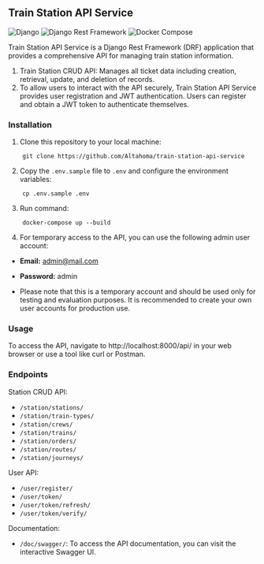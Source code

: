 ## Train Station API Service

![Django](https://img.shields.io/badge/Django-4.2.4-brightgreen.svg)
![Django Rest Framework](https://img.shields.io/badge/Django%20Rest%20Framework-3.14-blue.svg)
![Docker Compose](https://img.shields.io/badge/Docker%20Compose-3.9-brightgreen.svg)

Train Station API Service is a Django Rest Framework (DRF) application that provides a comprehensive API for managing
train station information.

1. Train Station CRUD API: Manages all ticket data including creation, retrieval, update, and deletion of records.
2. To allow users to interact with the API securely, Train Station API Service provides user registration and JWT
   authentication. Users can register and obtain a JWT token to authenticate themselves.

### Installation

1. Clone this repository to your local machine:

```
    git clone https://github.com/Altahoma/train-station-api-service
```

2. Copy the `.env.sample` file to `.env` and configure the environment variables:

```
    cp .env.sample .env
```

3. Run command:

```
    docker-compose up --build
```

4. For temporary access to the API, you can use the following admin user account:

- **Email:** admin@mail.com
- **Password:** admin


- Please note that this is a temporary account and should be used only for testing and evaluation purposes. It is
  recommended to create your own user accounts for production use.

### Usage

To access the API, navigate to http://localhost:8000/api/ in your web browser or use a tool like curl or Postman.

### Endpoints

Station CRUD API:

- `/station/stations/`
- `/station/train-types/`
- `/station/crews/`
- `/station/trains/`
- `/station/orders/`
- `/station/routes/`
- `/station/journeys/`

User API:

- `/user/register/`
- `/user/token/`
- `/user/token/refresh/`
- `/user/token/verify/`

Documentation:

- `/doc/swagger/`: To access the API documentation, you can visit the interactive Swagger UI.
